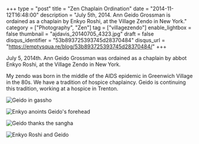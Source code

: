 +++
type = "post"
title = "Zen Chaplain Ordination"
date = "2014-11-12T16:48:00"
description = "July 5th, 2014. Ann Geido Grossman is ordained as a chaplain by Enkyo Roshi, at the Village Zendo in New York."
category = ["Photography", "Zen"]
tag = ["villagezendo"]
enable_lightbox = false
thumbnail = "ajdavis_20140705_4323.jpg"
draft = false
disqus_identifier = "53b893725393745d28370484"
disqus_url = "https://emptysqua.re/blog/53b893725393745d28370484/"
+++

<p>July 5, 2014th. Ann Geido Grossman was ordained as a chaplain by abbot Enkyo Roshi, at the Village Zendo in New York.</p>
<p>My zendo was born in the middle of the AIDS epidemic in Greenwich Village in the 80s. We have a tradition of hospice chaplaincy. Geido is continuing this tradition, working at a hospice in Trenton.</p>
<p><img style="display:block; margin-left:auto; margin-right:auto;" src="ajdavis_20140705_4323.jpg" alt="Geido in gassho" title="Geido in gassho" /></p>
<p><img style="display:block; margin-left:auto; margin-right:auto;" src="ajdavis_20140705_4332.jpg" alt="Enkyo anoints Geido's forehead" title="Enkyo anoints Geido's forehead" /></p>
<p><img style="display:block; margin-left:auto; margin-right:auto;" src="ajdavis_20140705_4345.jpg" alt="Geido thanks the sangha" title="Geido thanks the sangha" /></p>
<p><img style="display:block; margin-left:auto; margin-right:auto;" src="ajdavis_20140705_4359.jpg" alt="Enkyo Roshi and Geido" title="Enkyo Roshi and Geido" /></p>
